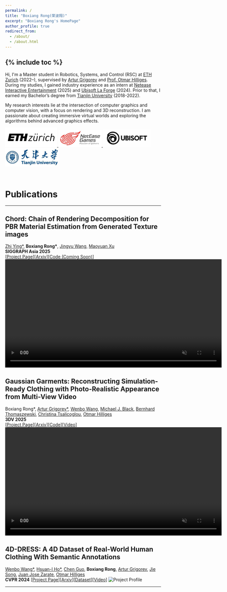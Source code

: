 ```yaml
---
permalink: /
title: "Boxiang Rong(荣波翔)"
excerpt: "Boxiang Rong's HomePage"
author_profile: true
redirect_from: 
  - /about/
  - /about.html
---
```


{% include toc %}
---
Hi, I'm a Master student in Robotics, Systems, and Control (RSC) at [ETH Zurich](https://ethz.ch/en.html) (2022–), supervised by [Artur Grigorev](https://dolorousrtur.github.io/) and [Prof. Otmar Hilliges](https://ait.ethz.ch/people/hilliges). During my studies, I gained industry experience as an intern at [Netease Interactive Entertainment](https://www.neteasegames.com/) (2025) and [Ubisoft La Forge](https://www.ubisoft.com/en-us/studio/laforge) (2024). Prior to that, I earned my Bachelor’s degree from [Tianjin University](http://www.tju.edu.cn/english/index.htm) (2018-2022).

My research interests lie at the intersection of computer graphics and computer vision, with a focus on rendering and 3D reconstruction. I am passionate about creating immersive virtual worlds and exploring the algorithms behind advanced graphics effects.

<a href="https://ethz.ch/en.html" target="_blank"> <img src="../images/eth_logo.png" alt="ETHZ Logo" width="168px"> </a>
<a href="https://www.neteasegames.com/" target="_blank"> <img src="../images/NetEase.jpg" alt="NetEase Logo" width="140px"> </a>
<a href="https://www.ubisoft.com/en-us/studio/laforge" target="_blank"> <img src="../images/ubi_logo.jpg" alt="Ubisoft Logo" width="157px"> </a>
<a href="https://en.tju.edu.cn/" target="_blank"> <img src="../images/TJULogo.jpg" alt="TJU Logo" width="173px"> </a>

<br>

# Publications
---
## Chord: Chain of Rendering Decomposition for PBR Material Estimation from Generated Texture images
[Zhi Ying\*](https://orcid.org/0009-0008-8390-3366), <strong>Boxiang Rong\*</strong>, [Jingyu Wang](https://ccetaw.github.io/), [Maoyuan Xu](https://ultraman-blazar.github.io/)<br>
**SIGGRAPH Asia 2025** <br>
[[Project Page](https://ubisoft-laforge.github.io/world/chord/)][[Arxiv](https://arxiv.org/abs/2509.09952)][[Code (Coming Soon)](https://ubisoft-laforge.github.io/world/chord/)]
<video autoplay muted loop playsinline width="700px" preload="auto"> 
<source src="../images/chord_teaser_video.mp4" type="video/mp4">
Your browser does not support the video tag.
</video>

## Gaussian Garments: Reconstructing Simulation-Ready Clothing with Photo-Realistic Appearance from Multi-View Video
Boxiang Rong\*, [Artur Grigorev\*](https://dolorousrtur.github.io/), [Wenbo Wang](https://wenbwa.github.io/), [Michael J. Black](https://ps.is.mpg.de/~black), [Bernhard Thomaszewski](https://n.ethz.ch/~bthomasz/index.html), [Christina Tsalicoglou](https://ait.ethz.ch/people/ctsalico), [Otmar Hilliges](https://ait.ethz.ch/people/hilliges)<br>
**3DV 2025**<br>
[[Project Page](https://eth-ait.github.io/Gaussian-Garments/)][[Arxiv](https://arxiv.org/abs/2409.08189)][[Code](https://github.com/eth-ait/Gaussian-Garments)][[Video](https://youtu.be/hi-SHdvRkVY)]<br>
<video autoplay muted loop playsinline width="700px" preload="auto"> 
<source src="../images/GG_teaser.mp4" type="video/mp4">
Your browser does not support the video tag.
</video>

## 4D-DRESS: A 4D Dataset of Real-World Human Clothing With Semantic Annotations
[Wenbo Wang\*](https://wenbwa.github.io/), [Hsuan-I Ho\*](https://ait.ethz.ch/people/hohs), [Chen Guo](https://ait.ethz.ch/people/cheguo), <strong>Boxiang Rong</strong>, [Artur Grigorev](https://ait.ethz.ch/people/agrigorev), [Jie Song](https://ait.ethz.ch/people/song), [Juan Jose Zarate](https://ait.ethz.ch/people/jzarate), [Otmar Hilliges](https://ait.ethz.ch/people/hilliges)   
**CVPR 2024**
[[Project Page](https://eth-ait.github.io/4d-dress/)][[Arxiv](https://files.ait.ethz.ch/projects/4d-dress/4d-dress.pdf)][[Dataset](https://4d-dress.ait.ethz.ch/)][[Video](https://youtu.be/dEQ4dvO8BsE?si=4AlflvLnFFsrbmMl)]
<img src="../images/4ddress_simu.gif" alt="Project Profile" width="700px">  

--- 

<!-- <div style="position: relative; width: 50%;"> -->
<script type="text/javascript" id="mapmyvisitors" src="https://mapmyvisitors.com/map.js?cl=7ea546&w=300&t=tt&d=rYS1J5NQ9B_dGNXv_g_HtHQCroRt2XYJ1HKKXmPqISk&co=ffffff&cmo=b0ed58&cmn=567031&ct=000000"></script>
<!-- </div> -->
